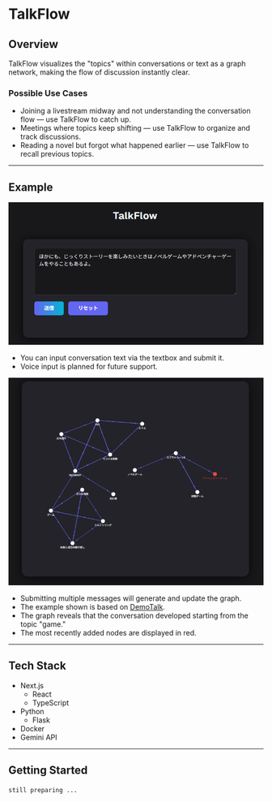 # TalkFlow

## Overview

TalkFlow visualizes the "topics" within conversations or text as a graph network, making the flow of discussion instantly clear.

### Possible Use Cases
- Joining a livestream midway and not understanding the conversation flow — use TalkFlow to catch up.
- Meetings where topics keep shifting — use TalkFlow to organize and track discussions.
- Reading a novel but forgot what happened earlier — use TalkFlow to recall previous topics.

---

## Example

![Textbox Example](textbox.png)
- You can input conversation text via the textbox and submit it.
- Voice input is planned for future support.

![Graph Example](graph.png)
- Submitting multiple messages will generate and update the graph.
- The example shown is based on [DemoTalk](DemoTalk.md).
- The graph reveals that the conversation developed starting from the topic "game."
- The most recently added nodes are displayed in red.

---

## Tech Stack

- Next.js
  - React
  - TypeScript
- Python
  - Flask
- Docker  
- Gemini API

---

## Getting Started

```shell
still preparing ...
```
